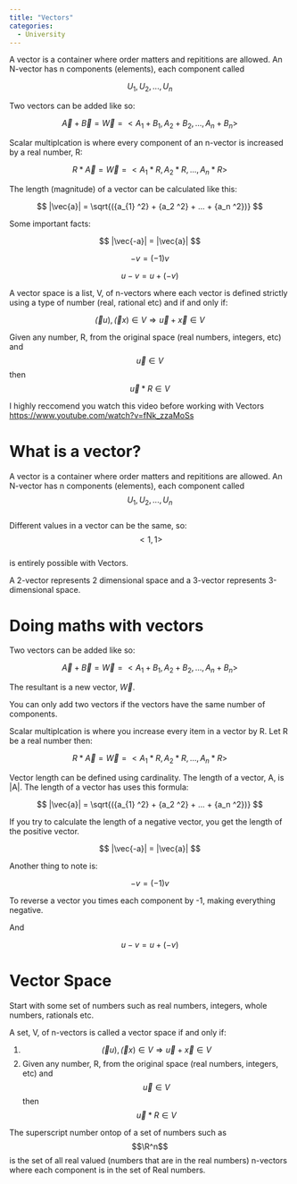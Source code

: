 ```yaml
---
title: "Vectors"
categories:
  - University
---
```

A vector is a container where order matters and repititions are allowed.
An N-vector has n components (elements), each component called

$$U_1, U_2, ... , U_n$$

Two vectors can be added like so:

$$ \vec{A} + \vec{B} = \vec{W} = <A_1 + B_1, A_2 + B_2, ... , A_n + B_n>$$

Scalar multiplcation is where every component of an n-vector is increased by a real number, R:

$$ R * \vec{A} = \vec{W} = <A_1 * R, A_2 * R, ... , A_n * R>$$

The length (magnitude) of a vector can be calculated like this:

$$ |\vec{a}| = \sqrt{({a_{1}  ^2} + {a_2  ^2} + ... + {a_n  ^2})} $$

Some important facts:

$$ |\vec{-a}| = |\vec{a}| $$

$$ -v = (-1)v$$

$$u-v = u + (-v)$$

A vector space is a list, V, of n-vectors where each vector is defined strictly using a type of number (real, rational etc) and if and only if:

$$\vec(u), \vec(x) \in V \Rightarrow \vec{u} + \vec{x} \in V $$

Given any number, R, from the original space (real numbers, integers, etc) and $$\vec{u} \in V$$ then $$\vec{u} * R \in V$$


I highly reccomend you watch this video before working with Vectors
https://www.youtube.com/watch?v=fNk_zzaMoSs

# What is a vector?
A vector is a container where order matters and repititions are allowed.
An N-vector has n components (elements), each component called <br>
$$U_1, U_2, ... , U_n$$ <br>
Different values in a vector can be the same, so: <br>
$$<1, 1>$$ <br>
is entirely possible with Vectors.

A 2-vector represents 2 dimensional space and a 3-vector represents 3-dimensional space.

# Doing maths with vectors

Two vectors can be added like so:

$$ \vec{A} + \vec{B} = \vec{W} = <A_1 + B_1, A_2 + B_2, ... , A_n + B_n>$$

The resultant is a new vector, $\vec{W}$.

You can only add two vectors if the vectors have the same number of components.

Scalar multiplcation is where you increase every item in a vector by R.
Let R be a real number then:

$$ R * \vec{A} = \vec{W} = <A_1 * R, A_2 * R, ... , A_n * R>$$

Vector length can be defined using cardinality. The length of a vector, A, is |A|. 
The length of a vector has uses this formula:

$$ |\vec{a}| = \sqrt{({a_{1}  ^2} + {a_2  ^2} + ... + {a_n  ^2})} $$

If you try to calculate the length of a negative vector, you get the length of the positive vector.

$$ |\vec{-a}| = |\vec{a}| $$

Another thing to note is:

$$ -v = (-1)v$$

To reverse a vector you times each component by -1, making everything negative.

And

$$u-v = u + (-v)$$

# Vector Space

Start with some set of numbers such as real numbers, integers, whole numbers, rationals etc.

A set, V, of n-vectors is called a vector space if and only if:

1. $$\vec(u), \vec(x) \in V \Rightarrow \vec{u} + \vec{x} \in V $$
2. Given any number, R, from the original space (real numbers, integers, etc) and $$\vec{u} \in V$$ then $$\vec{u} * R \in V$$

The superscript number ontop of a set of numbers such as $$\R^n$$ is the set of all real valued (numbers that are in the real numbers) n-vectors where each component is in the set of Real numbers.
